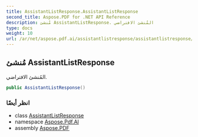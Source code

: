 ```yaml
---
title: AssistantListResponse.AssistantListResponse
second_title: Aspose.PDF for .NET API Reference
description: مُنشئ AssistantListResponse. المُنشئ الافتراضي
type: docs
weight: 10
url: /ar/net/aspose.pdf.ai/assistantlistresponse/assistantlistresponse/
---
```

## مُنشئ AssistantListResponse

المُنشئ الافتراضي.

```csharp
public AssistantListResponse()
```

### انظر أيضًا

* class [AssistantListResponse](../)
* namespace [Aspose.Pdf.AI](../../../aspose.pdf.ai/)
* assembly [Aspose.PDF](../../../)